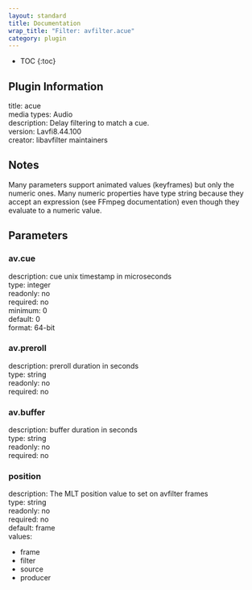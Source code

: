 ```yaml
---
layout: standard
title: Documentation
wrap_title: "Filter: avfilter.acue"
category: plugin
---
```

* TOC
{:toc}

## Plugin Information

title: acue  
media types:
Audio  
description: Delay filtering to match a cue.  
version: Lavfi8.44.100  
creator: libavfilter maintainers  

## Notes

Many parameters support animated values (keyframes) but only the numeric ones. Many numeric properties have type string because they accept an expression (see FFmpeg documentation) even though they evaluate to a numeric value.

## Parameters

### av.cue

  
description:
cue unix timestamp in microseconds  
type: integer  
readonly: no  
required: no  
minimum: 0  
default: 0  
format: 64-bit  

### av.preroll

  
description:
preroll duration in seconds  
type: string  
readonly: no  
required: no  

### av.buffer

  
description:
buffer duration in seconds  
type: string  
readonly: no  
required: no  

### position

  
description:
The MLT position value to set on avfilter frames  
type: string  
readonly: no  
required: no  
default: frame  
values:  

* frame
* filter
* source
* producer


